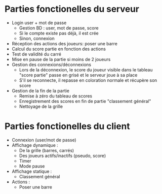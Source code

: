# Parties fonctionelles du serveur
- Login user + mot de passe
  - Gestion BD : user, mot de passe, score
  - Si le compte existe pas déjà, il est crée
  - Sinon, connexion
- Réception des actions des joueurs: poser une barre
- Calcul du score partie en fonction des actions
- Test de validité du carré
- Mise en pause de la partie si moins de 2 joueurs
- Gestion des connexions/déconnexions
  - Lors de la déconnexion, le score du joueur visible dans le tableau "score partie" passe en grisé et le serveur joue à sa place
  - S'il se reconnecte, il repasse en coloration normale et récupère son score
- Gestion de la fin de la partie
  - Remise à zéro du tableau de scores
  - Enregistrement des scores en fin de partie "classement général"
  - Nettoyage de la grille

# Parties fonctionelles du client

- Connexion (user/mot de passe)
- Affichage dynamique :
    - De la grille (barres, carrés)
    - Des joueurs actifs/inactifs (pseudo, score)
    - Timer
    - Mode pause
- Affichage statique :
    - Classement général
- Actions :
    - Poser une barre
